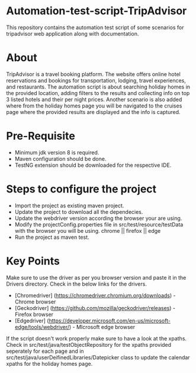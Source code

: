 # Automation-test-script-TripAdvisor
This repository contains the automation test script of some scenarios for tripadvisor web application along with documentation.

# About
TripAdvisor is a travel booking platform. The website offers online hotel reservations and bookings for transportation, lodging, travel experiences, and restaurants. The automation script is about searching holiday homes in the provided location, adding filters to the results and collecting info on top 3 listed hotels and their per night prices. Another scenario is also added where from the holiday homes page you will be navigated to the cruises page where the provided results are displayed and the info is captured.

# Pre-Requisite
- Minimum jdk version 8 is required.
- Maven configuration should be done.
- TestNG extension should be downloaded for the respective IDE.

# Steps to configure the project
- Import the project as existing maven project.
- Update the project to download all the dependecies.
- Update the webdriver version according the browser your are using.
- Modify the projectConfig.properties file in src/test/resource/testData with the browser you will be using. chrome || firefox || edge
- Run the project as maven test.

# Key Points
Make sure to use the driver as per you browser version and paste it in the Drivers directory. Check in the below links for the drivers.

- [Chromedriver] (https://chromedriver.chromium.org/downloads) - Chrome browser
- [Geckodriver] (https://github.com/mozilla/geckodriver/releases) - Firefox browser
- [Edgedriver] (https://developer.microsoft.com/en-us/microsoft-edge/tools/webdriver/) - MIcrosoft edge browser

If the script doesn't work properly make sure to have a look at the xpaths. Check in src/test/java/testObjectRepository for the xpaths provided seperately for each page and in src/test/java/userDeifinedLibraries/Datepicker class to update the calendar xpaths for the holiday homes page.

